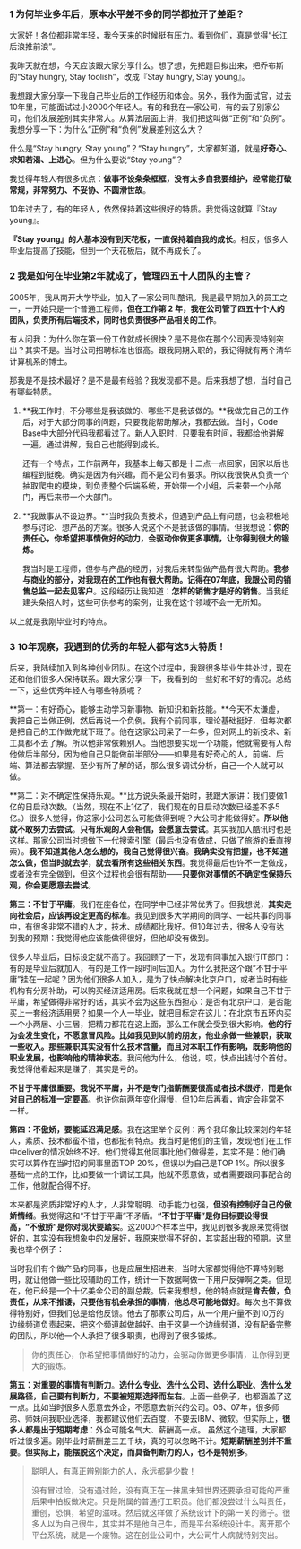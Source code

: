 ### 1 为何毕业多年后，原本水平差不多的同学都拉开了差距？

大家好！各位都非常年轻，我今天来的时候挺有压力。看到你们，真是觉得“长江后浪推前浪”。


我昨天就在想，今天应该跟大家分享什么。想了想，先把题目拟出来，把乔布斯的“Stay hungry, Stay foolish”，改成『Stay hungry, Stay young』。


我想跟大家分享一下我自己毕业后的工作经历和体会。另外，我作为面试官，过去10年里，可能面试过小2000个年轻人。有的和我在一家公司，有的去了别家公司，他们发展差别其实非常大。从算法层面上讲，我们把这叫做“正例”和“负例”。我想分享一下：为什么“正例”和“负例”发展差别这么大？


什么是“Stay hungry, Stay young”？“Stay hungry”，大家都知道，就是**好奇心、求知若渴、上进心**。但为什么要说“Stay young”？


我觉得年轻人有很多优点：**做事不设条条框框，没有太多自我要维护，经常能打破常规，非常努力、不妥协、不圆滑世故**。


10年过去了，有的年轻人，依然保持着这些很好的特质。我觉得这就算『Stay young』。

**『Stay young』的人基本没有到天花板，一直保持着自我的成长**。相反，很多人毕业后提高了技能，但到一个天花板后，就不再成长了。

### 2 我是如何在毕业第2年就成了，管理四五十人团队的主管？

2005年，我从南开大学毕业，加入了一家公司叫酷讯。我是最早期加入的员工之一，一开始只是一个普通工程师，**但在工作第 2 年，我在公司管了四五十个人的团队，负责所有后端技术，同时也负责很多产品相关的工作**。


有人问我：为什么你在第一份工作就成长很快？是不是你在那个公司表现特别突出？其实不是。当时公司招聘标准也很高。跟我同期入职的，我记得就有两个清华计算机系的博士。


那我是不是技术最好？是不是最有经验？我发现都不是。后来我想了想，当时自己有哪些特质。

1. **我工作时，不分哪些是我该做的、哪些不是我该做的。**我做完自己的工作后，对于大部分同事的问题，只要我能帮助解决，我都去做。当时，Code Base中大部分代码我都看过了。新人入职时，只要我有时间，我都给他讲解一遍。通过讲解，我自己也能得到成长。


   还有一个特点，工作前两年，我基本上每天都是十二点一点回家，回家以后也编程到挺晚。确实是因为有兴趣，而不是公司有要求。所以我很快从负责一个抽取爬虫的模块，到负责整个后端系统，开始带一个小组，后来带一个小部门，再后来带一个大部门。

2. **我做事从不设边界。**当时我负责技术，但遇到产品上有问题，也会积极地参与讨论、想产品的方案。很多人说这个不是我该做的事情。但我想说：**你的责任心，你希望把事情做好的动力，会驱动你做更多事情，让你得到很大的锻炼。**


   我当时是工程师，但参与产品的经历，对我后来转型做产品有很大帮助。**我参与商业的部分，对我现在的工作也有很大帮助。**记得在07年底，我跟公司的**销售总监一起去见客户**。这段经历让我知道：**怎样的销售才是好的销售**。当我组建头条招人时，这些可供参考的案例，让我在这个领域不会一无所知。

以上就是我刚毕业时的特点。

### 3 10年观察，我遇到的优秀的年轻人都有这5大特质！

后来，我陆续加入到各种创业团队。在这个过程中，我跟很多毕业生共处过，现在还和他们很多人保持联系。跟大家分享一下，我看到的一些好和不好的情况。总结一下，这些优秀年轻人有哪些特质呢？


**第一：有好奇心，能够主动学习新事物、新知识和新技能。**今天不太谦虚，我把自己当做正例，然后再说一个负例。我有个前同事，理论基础挺好，但每次都是把自己的工作做完就下班了。他在这家公司呆了一年多，但对网上的新技术、新工具都不去了解。所以他非常依赖别人。当他想要实现一个功能，他就需要有人帮他做后半部分，因为他自己只能做前半部分——如果是有好奇心的人，前端、后端、算法都去掌握、至少有所了解的话，那么很多调试分析，自己一个人就可以做。


**第二：对不确定性保持乐观。**比方说头条最开始时，我跟大家讲：我们要做1亿的日启动次数。（当然，现在不止1亿了，我们现在的日启动次数已经差不多5亿。）很多人觉得，你这家小公司怎么可能做得到呢？大公司才能做得好。**所以他就不敢努力去尝试**。**只有乐观的人会相信，会愿意去尝试**。其实我加入酷讯时也是这样。那家公司当时想做下一代搜索引擎（最后也没有做成，只做了旅游的垂直搜索）。**我不知道其他人怎么想的，我自己觉得很兴奋**。**我确实没有把握，也不知道怎么做，但当时就去学，就去看所有这些相关东西**。我觉得最后也许不一定做成，或者没有完全做到，但这个过程也会很有帮助——**只要你对事情的不确定性保持乐观，你会更愿意去尝试**。


**第三：不甘于平庸**。我们在座各位，在同学中已经非常优秀了。但我想说，**其实走向社会后，应该再设定更高的标准**。我见到很多大学期间的同学、一起共事的同事中，有很多非常不错的人才，技术、成绩都比我好。但10年过去，很多人没有达到我的预期：我觉得他应该能做得很好，但他却没有做到。


很多人毕业后，目标设定就不高了。我回顾了一下，发现有同事加入银行IT部门：有的是毕业后就加入，有的是工作一段时间后加入。为什么我把这个跟“不甘于平庸”挂在一起呢？因为他们很多人加入，是为了快点解决北京户口，或者当时有些机构有分房补助，可以购买经济适用房。后来我就在想一个问题，如果自己不甘于平庸，希望做得非常好的话，其实不会为这些东西担心：是否有北京户口，是否能买上一套经济适用房？如果一个人一毕业，就把目标定在这儿：在北京市五环内买一个小两居、小三居，把精力都花在这上面，那么工作就会受到很大影响。**他的行为会发生变化，不愿意冒风险。**比如我见到以前的朋友，他业余做一些兼职，获取一些收入。那些兼职其实没有什么技术含量，而且**对本职工作有影响，既影响他的职业发展，也影响他的精神状态**。我问他为什么，他说，哎，快点出钱付个首付。我觉得他看起来是赚了，其实是亏的。 


**不甘于平庸很重要。我说不平庸，并不是专门指薪酬要很高或者技术很好，而是你对自己的标准一定要高**。也许你前两年变化得慢，但10年后再看，肯定会非常不一样。


**第四：不傲娇，要能延迟满足感**。我在这里举个反例：两个我印象比较深刻的年轻人，素质、技术都蛮不错，也都挺有特点。我当时是他们的主管，发现他们在工作中deliver的情况始终不好。他们觉得其他同事比他们做得差，其实不是：他们确实可以算作在当时招的同事里面TOP 20%，但误以为自己是TOP 1%。所以很多基础一点的工作，比如要做一个调试工具，他就不愿意做，或者需要跟同事配合的工作，他就配合得不好。

本来都是资质非常好的人才，人非常聪明、动手能力也强，**但没有控制好自己的傲娇情绪**。我觉得这和“不甘于平庸”不矛盾。**“不甘于平庸”是你目标要设得很高，“不傲娇”是你对现状要踏实**。这2000个样本当中，我见到很多我原来觉得很好的，其实没有我想象中的发展好，我原来觉得不好的，其实超出我的预期。这里我也举个例子：

当时我们有个做产品的同事，也是应届生招进来，当时大家都觉得他不算特别聪明，就让他做一些比较辅助的工作，统计一下数据啊做一下用户反弹啊之类。但现在，他已经是一个十亿美金公司的副总裁。后来我想想，他的特点就是**肯去做，负责任，从来不推诿，只要他有机会承担的事情，他总尽可能地做好**。每次也不算做得特别好，但我们总是给他反馈。他去了那家公司后，从一个用户量不到10万的边缘频道负责起来，把这个频道越做越好。由于这是一个边缘频道，没有配备完整的团队，所以他一个人承担了很多职责，也得到了很多锻炼。

> 你的责任心，你希望把事情做好的动力，会驱动你做更多事情，让你得到更大的锻炼。

**第五：对重要的事情有判断力**。**选什么专业、选什么公司、选什么职业、选什么发展路径，自己要有判断力，不要被短期选择而左右**。上面一些例子，也都涵盖了这一点。比如当时很多人愿意去外企，不愿意去新兴的公司。06、07年，很多师弟、师妹问我职业选择，我都建议他们去百度，不要去IBM、微软。但实际上，**很多人都是出于短期考虑**：外企可能名气大、薪酬高一点。 虽然这个道理，大家都听过很多遍。刚毕业时薪酬差三五千块，真的可以忽略不计。**短期薪酬差别并不重要**。**但实际上，能摆脱这个决定，而具备判断力的人，也不是特别多**。

> 聪明人，有真正辨别能力的人，永远都是少数！
>
> 没有冒过险，没有遇过险，没有真正在一抹黑未知世界还要承担可能的严重后果中拍板做决定。只是附属的普通打工职员。他们都没尝过什么叫责任，重创，恐惧，希望的滋味。然后就这样做了系统设计下的第一关的筛子。很多人以为自己很牛，其实并不是他自己牛，而是平台系统设计牛。离开那个平台系统，就是一个废物。这在创业公司中，大公司牛人病就特别突出。